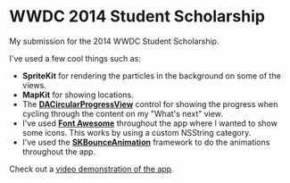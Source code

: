 # WWDC 2014 Student Scholarship

My submission for the 2014 WWDC Student Scholarship.

I've used a few cool things such as:

* **SpriteKit** for rendering the particles in the background on some of the views.
* **MapKit** for showing locations.
* The [**DACircularProgressView**](https://github.com/danielamitay/DACircularProgress) control for showing the progress when cycling through the content on my "What's next" view.
* I've used [**Font Awesome**](http://fontawesome.io) throughout the app where I wanted to show some icons. This works by using a custom NSString category.
* I've used the [**SKBounceAnimation**](https://github.com/khanlou/SKBounceAnimation) framework to do the animations throughout the app.
    
Check out a [video demonstration of the app](https://www.youtube.com/watch?v=lu_0gVWN8hA&feature=youtu.be).